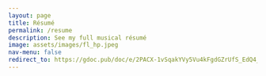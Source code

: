 ```yaml
---
layout: page
title: Résumé
permalink: /resume
description: See my full musical résumé
image: assets/images/fl_hp.jpeg
nav-menu: false
redirect_to: https://gdoc.pub/doc/e/2PACX-1vSqakYVy5Vu4kFgdGZrUfS_EdQ4_iUQdFE6Q9iR1jbKN4F89eL1rlKdKXVUTXPdi9-ZsPTH2k3BRf1m
---
```

